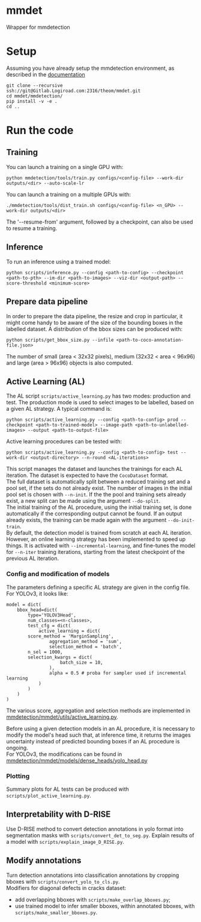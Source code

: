 # mmdet

Wrapper for mmdetection


# Setup

Assuming you have already setup the mmdetection environment, as described in the [documentation](https://mmdetection.readthedocs.io/en/v2.20.0/get_started.html#installation)
```
git clone --recursive ssh://git@Gitlab.Logiroad.com:2316/theom/mmdet.git
cd mmdet/mmdetection/
pip install -v -e .
cd ..
```


# Run the code

## Training

You can launch a training on a single GPU with:
```
python mmdetection/tools/train.py configs/<config-file> --work-dir outputs/<dir> --auto-scale-lr
```

You can launch a training on a multiple GPUs with:
```
./mmdetection/tools/dist_train.sh configs/<config-file> <n_GPU> --work-dir outputs/<dir>
```
The '--resume-from' argument, followed by a checkpoint, can also be used to resume a training.


## Inference

To run an inference using a trained model:
```
python scripts/inference.py --config <path-to-config> --checkpoint <path-to-pth> --im-dir <path-to-images> --viz-dir <output-path> --score-threshold <minimum-score>
```


## Prepare data pipeline

In order to prepare the data pipeline, the resize and crop in particular, it might come handy to be aware of the size of the bounding boxes in the labelled dataset.
A distribution of the bbox sizes can be produced with:
```
python scripts/get_bbox_size.py --infile <path-to-coco-annotation-file.json>
```
The number of small (area < 32x32 pixels), medium (32x32 < area < 96x96) and large (area > 96x96) objects is also computed.


## Active Learning (AL)

The AL script `scripts/active_learning.py` has two modes: production and test.
The production mode is used to select images to be labelled, based on a given AL strategy. A typical command is:
```
python scripts/active_learning.py --config <path-to-config> prod --checkpoint <path-to-trained-model> --image-path <path-to-unlabelled-images> --output <path-to-output-file>
```

Active learning procedures can be tested with:
```
python scripts/active_learning.py --config <path-to-config> test --work-dir <output-directory> --n-round <AL-iterations>
```
This script manages the dataset and launches the trainings for each AL iteration. The dataset is expected to have the `CocoDataset` format.  
The full dataset is automatically split between a reduced training set and a pool set, if the sets do not already exist. The number of images in the initial pool set is chosen with `--n-init`. If the the pool and training sets already exist, a new split can be made using the argument `--do-split`.  
The initial training of the AL procedure, using the initial training set, is done automatically if the corresponding output cannot be found. If an output already exists, the training can be made again with the argument `--do-init-train`.  
By default, the detection model is trained from scratch at each AL iteration. However, an online learning strategy has been implemented to speed up things. It is activated with `--incremental-learning`, and fine-tunes the model for `--n-iter` training iterations, starting from the latest checkpoint of the previous AL iteration.

### Config and modification of models

The parameters defining a specific AL strategy are given in the config file. For YOLOv3, it looks like:
```
model = dict(
    bbox_head=dict(
        type='YOLOV3Head',
        num_classes=<n-classes>,
        test_cfg = dict(
            active_learning = dict(
		score_method = 'MarginSampling',
                aggregation_method = 'sum',
                selection_method = 'batch',
		n_sel = 1000,
		selection_kwargs = dict(
                    batch_size = 10,
                ),
                alpha = 0.5 # proba for sampler used if incremental learning
            )
        )
    )
)
```
The various score, aggregation and selection methods are implemented in [mmdetection/mmdet/utils/active_learning.py](https://github.com/thmegy/mmdetection/blob/master/mmdet/utils/active_learning.py).

Before using a given detection models in an AL procedure, it is necessary to modify the model's head such that, at inference time, it returns the images uncertainty instead of predicted bounding boxes if an AL procedure is ongoing.  
For YOLOv3, the modifications can be found in [mmdetection/mmdet/models/dense_heads/yolo_head.py](https://github.com/thmegy/mmdetection/blob/master/mmdet/models/dense_heads/yolo_head.py#L209)

### Plotting

Summary plots for AL tests can be produced with `scripts/plot_active_learning.py`.


## Interpretability with D-RISE

Use D-RISE method to convert detection annotations in yolo format into segmentation masks with `scripts/convert_det_to_seg.py`.
Explain results of a model with `scripts/explain_image_D_RISE.py`.

## Modify annotations

Turn detection annotations into classification annotations by cropping bboxes with `scripts/convert_yolo_to_cls.py`.  
Modifiers for diagonal defects in cracks dataset:
- add overlapping bboxes with `scripts/make_overlap_bboxes.py`;
- use trained model to infer smaller bboxes, within annotated bboxes, with `scripts/make_smaller_bboxes.py`.